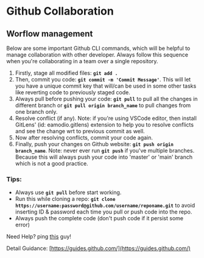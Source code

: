 # Github Collaboration 

## Worflow management
Below are some important Github CLI commands, which will be helpful to manage collaboration with other developer. Always follow this sequence when you're collaborating in a team over a single repository.

1. Firstly, stage all modified files: **`git add .`**  
1. Then, commit you code:  **`git commit -m 'Commit Message'`**. This will let you have a unique commit key that will/can be used in some other tasks like reverting code to previously staged code.
1. Always pull before pushing your code: **`git pull`** to pull all the changes in different branch or **`git pull origin branch_name`** to pull changes from one branch only.
1. Resolve conflict (if any). Note: if you're using VSCode editor, then install GitLens' (id: eamodio.gitlens) extension to help you to resolve conflicts and see the change wrt to previous commit as well.
1. Now after resolving conflicts, commit your code again.
1. Finally, push your changes on Github website: **`git push origin branch_name`**. Note: never ever run **`git push`** if you've multiple branches. Because this will always push your code into 'master' or 'main' branch which is not a good practice.

### Tips: 
- Always use **`git pull`** before start working.
- Run this while cloning a repo: **`git clone https://username:password@github.com/username/reponame.git`** to avoid inserting ID & password each time you pull or push code into the repo.
- Always push the complete code (don't push code if it persist some error)


Need Help? ping [this](https://github.com/genialkartik) guy!

Detail Guidance: [https://guides.github.com/](https://guides.github.com/)
